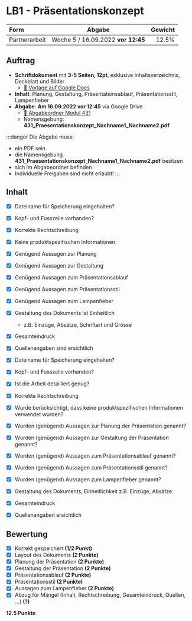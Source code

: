 # LB1 - Präsentationskonzept

Form          | Abgabe  | Gewicht
:---          | :---:   | ---:
Partnerarbeit | Woche 5 / 16.09.2022 **vor 12:45** | 12.5%

## Auftrag

- **Schriftdokument** mit **3-5 Seiten, 12pt**, exklusive Inhaltsverzeichnis, Deckblatt und Bilder
  - [:link: Vorlage auf Google Docs](https://docs.google.com/document/d/1q801qPjNKls_0JA0Ng7y2lv-K85w3po9zquc-o3vnIk/edit)
- **Inhalt**: Planung, Gestaltung, Präsentationsablauf, Präsentationsstil, Lampenfieber
- **Abgabe**: **Am 16.09.2022 vor 12:45** via Google Drive 
  - [:file_folder: Abgabeordner Modul 431](https://drive.google.com/drive/folders/1R-JJu43fsbGwz0cRJVh7rnSM_vWPgG1v)
  - Namensgebung: **431\_Praesentationskonzept\_Nachname1\_Nachname2.pdf**

:::danger Die Abgabe muss:
- ein PDF sein
- die Namensgebung **431\_Praesentationskonzept\_Nachname1\_Nachname2.pdf** besitzen
- sich im Abgabeordner befinden
- Individuelle Freigaben sind nicht erlaubt!
:::


## Inhalt

- [x] Dateiname für Speicherung eingehalten?
- [x] Kopf- und Fusszeile vorhanden?
- [x] Korrekte Rechtschreibung
- [x] Keine produktspezifischen Informationen
- [x] Genügend Aussagen zur Planung 
- [x] Genügend Aussagen zur Gestaltung
- [x] Genügend Aussagen zum Präsentationsablauf 
- [x] Genügend Aussagen zum Präsentationsstil
- [x] Genügend Aussagen zum Lampenfieber
- [x] Gestaltung des Dokuments ist Einheitlich
   - z.B. Einzüge, Absätze, Schriftart und Grösse
- [x] Gesamteindruck
- [x] Quellenangaben sind ersichtlich

- [x] Dateiname für Speicherung eingehalten?
- [x] Kopf- und Fusszeile vorhanden?
- [x] Ist die Arbeit detailliert genug?
- [x] Korrekte Rechtschreibung
- [x] Wurde berücksichtigt, dass keine produktspezifischen Informationen verwendet wurden?
- [x] Wurden (genügend) Aussagen zur Planung der Präsentation genannt?
- [x] Wurden (genügend) Aussagen zur Gestaltung der Präsentation genannt?
- [x] Wurden (genügend) Aussagen zum Präsentationsablauf genannt?
- [x] Wurden (genügend) Aussagen zum Präsentationsstil genannt?
- [x] Wurden (genügend) Aussagen zum Lampenfieber genannt?
- [x] Gestaltung des Dokuments, Einheitlichkeit z.B. Einzüge, Absätze
- [x] Gesamteindruck
- [x] Quellenangaben ersichtlich

## Bewertung

- [x] Korrekt gespeichert **(1/2 Punkt)**
- [x] Layout des Dokuments **(2 Punkte)**
- [x] Planung der Präsentation **(2 Punkte)**
- [x] Gestaltung der Präsentation **(2 Punkte)**
- [x] Präsentationsablauf **(2 Punkte)**
- [x] Präsentationsstil **(2 Punkte)**
- [x] Aussagen zum Lampenfieber **(2 Punkte)**
- [x] Abzug für Mängel (Inhalt, Rechtschreibung, Gesamteindruck, Quellen, ...) **(?)**

**12.5 Punkte**
